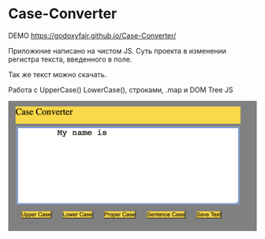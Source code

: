 # Case-Converter
DEMO  https://godoxyfair.github.io/Case-Converter/

Приложкние написано на чистом JS.
Суть проекта в изменении регистра текста, введенного в поле.

Так же текст можно скачать.

Работа с UpperCase() LowerCase(), строками, .map и  DOM Tree JS

<img src="view1.png">